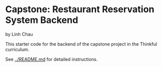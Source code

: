 # Capstone: Restaurant Reservation System Backend

by Linh Chau

This starter code for the backend of the capstone project in the Thinkful curriculum.

See [../README.md](../README.md) for detailed instructions.

